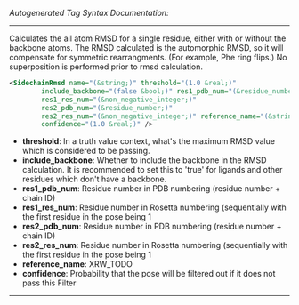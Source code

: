 _Autogenerated Tag Syntax Documentation:_

---
Calculates the all atom RMSD for a single residue, either with or without the backbone atoms. The RMSD calculated is the automorphic RMSD, so it will compensate for symmetric rearrangments. (For example, Phe ring flips.) No superposition is performed prior to rmsd calculation.

```xml
<SidechainRmsd name="(&string;)" threshold="(1.0 &real;)"
        include_backbone="(false &bool;)" res1_pdb_num="(&residue_number;)"
        res1_res_num="(&non_negative_integer;)"
        res2_pdb_num="(&residue_number;)"
        res2_res_num="(&non_negative_integer;)" reference_name="(&string;)"
        confidence="(1.0 &real;)" />
```

-   **threshold**: In a truth value context, what's the maximum RMSD value which is considered to be passing.
-   **include_backbone**: Whether to include the backbone in the RMSD calculation. It is recommended to set this to 'true' for ligands and other residues which don't have a backbone.
-   **res1_pdb_num**: Residue number in PDB numbering (residue number + chain ID)
-   **res1_res_num**: Residue number in Rosetta numbering (sequentially with the first residue in the pose being 1
-   **res2_pdb_num**: Residue number in PDB numbering (residue number + chain ID)
-   **res2_res_num**: Residue number in Rosetta numbering (sequentially with the first residue in the pose being 1
-   **reference_name**: XRW_TODO
-   **confidence**: Probability that the pose will be filtered out if it does not pass this Filter

---
